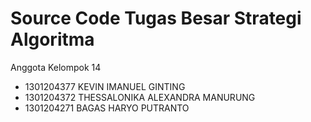 # Source Code Tugas Besar Strategi Algoritma

Anggota Kelompok 14
  - 1301204377  KEVIN IMANUEL GINTING
  - 1301204372  THESSALONIKA ALEXANDRA MANURUNG
  - 1301204271  BAGAS HARYO PUTRANTO

